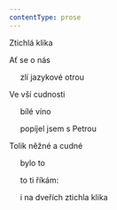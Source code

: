 ```yaml
---
contentType: prose
---
```


<section>

Ztichlá klika

Ať se o nás

     zlí jazykové otrou

Ve vší cudnosti

     bílé víno

     popíjel jsem s Petrou

Tolik něžné a cudné

     bylo to

     to ti říkám:

     i na dveřích ztichla klika

</section>
